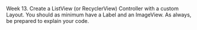 Week 13. Create a ListView (or RecyclerView) Controller with a custom Layout. You should as minimum have a Label and an ImageView. As always, be prepared to explain your code. 
